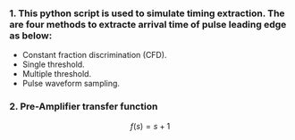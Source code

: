 ### 1. This python script is used to simulate timing extraction. The are four methods to extracte arrival time of pulse leading edge as below:
  - Constant fraction discrimination (CFD).
  - Single threshold.
  - Multiple threshold.
  - Pulse waveform sampling.
### 2. Pre-Amplifier transfer function
$$f(s) = s+1$$
